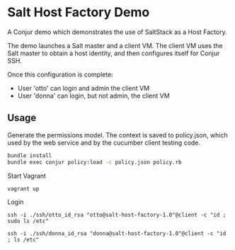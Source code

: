 Salt Host Factory Demo
======================

A Conjur demo which demonstrates the use of SaltStack as a Host Factory.

The demo launches a Salt master and a client VM. The client VM uses the Salt master to obtain a 
host identity, and then configures itself for Conjur SSH.

Once this configuration is complete:

* User 'otto' can login and admin the client VM
* User 'donna' can login, but not admin, the client VM

Usage
-----

Generate the permissions model. The context is saved to policy.json, which used by the web service and by the 
cucumber client testing code.

```bash
bundle install
bundle exec conjur policy:load -c policy.json policy.rb
```

Start Vagrant

```bash
vagrant up
```

Login

```
ssh -i ./ssh/otto_id_rsa "otto@salt-host-factory-1.0"@client -c "id ; sudo ls /etc"

ssh -i ./ssh/donna_id_rsa "donna@salt-host-factory-1.0"@client -c "id ; ls /etc"
```
